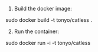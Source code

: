 1. Build the docker image:

  sudo docker build -t tonyo/catless .

2. Run the container:

  sudo docker run -i -t tonyo/catless


